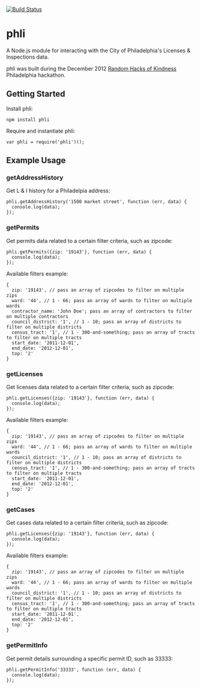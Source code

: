 [![Build Status](https://secure.travis-ci.org/mdb/node-phli.png?branch=master)](https://travis-ci.org/mdb/node-phli)

# phli

A Node.js module for interacting with the City of Philadelphia's Licenses & Inspections data.

phli was built during the December 2012 [Random Hacks of Kindness](http://www.rhok.org) Philadelphia hackathon.

## Getting Started

Install phli:

    npm install phli

Require and instantiate phli:
  
    var phli = require('phli')();

## Example Usage

### getAddressHistory

Get L & I history for a Philadelpia address:

    phli.getAddressHistory('1500 market street', function (err, data) {
      console.log(data);
    });

### getPermits

Get permits data related to a certain filter criteria, such as zipcode:

    phli.getPermits({zip: '19143'}, function (err, data) {
      console.log(data);
    });

Available filters example:

    {
      zip: '19143', // pass an array of zipcodes to filter on multiple zips
      ward: '44', // 1 - 66; pass an array of wards to filter on multiple wards
      contractor_name: 'John Doe'; pass an array of contractors to filter on multiple contractors
      council_district: '1', // 1 - 10; pass an array of districts to filter on multiple districts
      census_tract: '1', // 1 - 300-and-something; pass an array of tracts to filter on multiple tracts
      start_date: '2011-12-01',
      end_date: '2012-12-01',
      top: '2'
    }

### getLicenses

Get licenses data related to a certain filter criteria, such as zipcode:

    phli.getLicenses({zip: '19143'}, function (err, data) {
      console.log(data);
    });

Available filters example:

    {
      zip: '19143', // pass an array of zipcodes to filter on multiple zips
      ward: '44', // 1 - 66; pass an array of wards to filter on multiple wards
      council_district: '1', // 1 - 10; pass an array of districts to filter on multiple districts
      census_tract: '1', // 1 - 300-and-something; pass an array of tracts to filter on multiple tracts
      start_date: '2011-12-01',
      end_date: '2012-12-01',
      top: '2'
    }

### getCases

Get cases data related to a certain filter criteria, such as zipcode:

    phli.getLicenses({zip: '19143'}, function (err, data) {
      console.log(data);
    });

Available filters example:

    {
      zip: '19143', // pass an array of zipcodes to filter on multiple zips
      ward: '44', // 1 - 66; pass an array of wards to filter on multiple wards
      council_district: '1', // 1 - 10; pass an array of districts to filter on multiple districts
      census_tract: '1', // 1 - 300-and-something; pass an array of tracts to filter on multiple tracts
      start_date: '2011-12-01',
      end_date: '2012-12-01',
      top: '2'
    }

### getPermitInfo

Get permit details surrounding a specific permit ID, such as 33333:

    phli.getPermitInfo('33333', function (err, data) {
      console.log(data);
    });
